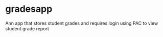 # gradesapp

Ann app that stores student grades and requires login using PAC to view student grade report
